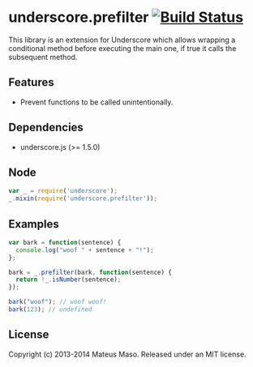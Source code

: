 underscore.prefilter [![Build Status](https://travis-ci.org/mateusmaso/underscore.prefilter.svg?branch=master)](https://travis-ci.org/mateusmaso/underscore.prefilter)
====================

This library is an extension for Underscore which allows wrapping a conditional method before executing the main one, if true it calls the subsequent method.

## Features

* Prevent functions to be called unintentionally.

## Dependencies

* underscore.js (>= 1.5.0)

## Node

```javascript
var _ = require('underscore');
_.mixin(require('underscore.prefilter'));
```

## Examples

```javascript
var bark = function(sentence) {
  console.log("woof " + sentence + "!");
};

bark = _.prefilter(bark, function(sentence) {
  return !_.isNumber(sentence);
});

bark("woof"); // woof woof!
bark(123); // undefined
```

## License

Copyright (c) 2013-2014 Mateus Maso. Released under an MIT license.
